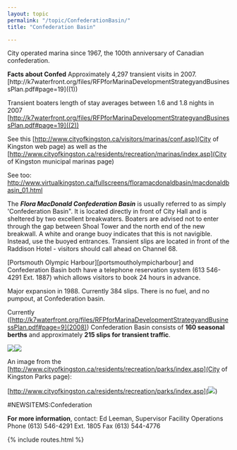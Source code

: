```yaml
---
layout: topic
permalink: "/topic/ConfederationBasin/"
title: "Confederation Basin"

---
```


City operated marina since 1967, the 100th anniversary of Canadian confederation.
<div class="sidebar">
<strong>Facts about Confed</strong>
Approximately 4,297 transient visits in 2007. [http://k7waterfront.org/files/RFPforMarinaDevelopmentStrategyandBusinessPlan.pdf#page=19]((1))

Transient boaters length of stay averages between 1.6 and 1.8 nights in 2007 [http://k7waterfront.org/files/RFPforMarinaDevelopmentStrategyandBusinessPlan.pdf#page=19]((2))</div>
See this [http://www.cityofkingston.ca/visitors/marinas/conf.asp](City of Kingston web page) as well as the [http://www.cityofkingston.ca/residents/recreation/marinas/index.asp](City of Kingston municipal marinas page)

See too: http://www.virtualkingston.ca/fullscreens/floramacdonaldbasin/macdonaldbasin_01.html

The <b><i>Flora MacDonald Confederation Basin</b></i> is usually referred to as simply 'Confederation Basin". It is located directly in front of City Hall and is sheltered by two excellent breakwaters. Boaters are advised not to enter through the gap between Shoal Tower and the north end of the new breakwall. A white and orange buoy indicates that this is not navigible. Instead, use the buoyed entrances. Transient slips are located in front of the Raddison Hotel - visitors should call ahead on Channel 68.

[Portsmouth Olympic Harbour][portsmoutholympicharbour] and Confederation Basin both have a telephone reservation system (613 546-4291 Ext. 1887) which allows visitors to book 24 hours in advance.

Major expansion in 1988.  Currently 384 slips.   There is no fuel, and no pumpout, at Confederation basin.

  Currently ([http://k7waterfront.org/files/RFPforMarinaDevelopmentStrategyandBusinessPlan.pdf#page=9](2008)) Confederation Basin consists of <strong>160 seasonal berths</strong> and approximately <strong>215 slips for transient traffic</strong>.

<img class="chartsegment" src="images\Chart-Confed.jpg"><img class="chartsegment" src="images\Chart-HistConfed.jpg">

An image from the [http://www.cityofkingston.ca/residents/recreation/parks/index.asp](City of Kingston Parks page):

[http://www.cityofkingston.ca/residents/recreation/parks/index.asp](<img src="http://www.cityofkingston.ca/img/maps/parks/confed_basin.gif">)

#NEWSITEMS:Confederation


<b>For more information</b>, contact:
Ed Leeman,
Supervisor Facility Operations
Phone (613) 546-4291 Ext. 1805
Fax (613) 544-4776

{% include routes.html %}
